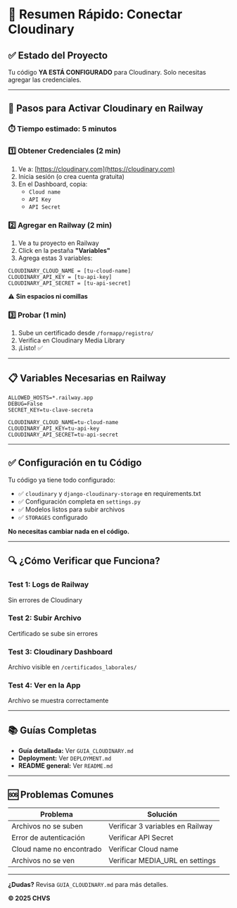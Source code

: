 # 🎯 Resumen Rápido: Conectar Cloudinary

## ✅ Estado del Proyecto

Tu código **YA ESTÁ CONFIGURADO** para Cloudinary. Solo necesitas agregar las credenciales.

---

## 🚀 Pasos para Activar Cloudinary en Railway

### ⏱️ Tiempo estimado: 5 minutos

### 1️⃣ Obtener Credenciales (2 min)

1. Ve a: [https://cloudinary.com](https://cloudinary.com)
2. Inicia sesión (o crea cuenta gratuita)
3. En el Dashboard, copia:
   - `Cloud name`
   - `API Key`
   - `API Secret`

### 2️⃣ Agregar en Railway (2 min)

1. Ve a tu proyecto en Railway
2. Click en la pestaña **"Variables"**
3. Agrega estas 3 variables:

```
CLOUDINARY_CLOUD_NAME = [tu-cloud-name]
CLOUDINARY_API_KEY = [tu-api-key]
CLOUDINARY_API_SECRET = [tu-api-secret]
```

⚠️ **Sin espacios ni comillas**

### 3️⃣ Probar (1 min)

1. Sube un certificado desde `/formapp/registro/`
2. Verifica en Cloudinary Media Library
3. ¡Listo! ✅

---

## 📋 Variables Necesarias en Railway

```
ALLOWED_HOSTS=*.railway.app
DEBUG=False
SECRET_KEY=tu-clave-secreta

CLOUDINARY_CLOUD_NAME=tu-cloud-name
CLOUDINARY_API_KEY=tu-api-key
CLOUDINARY_API_SECRET=tu-api-secret
```

---

## ✅ Configuración en tu Código

Tu código ya tiene todo configurado:

- ✅ `cloudinary` y `django-cloudinary-storage` en requirements.txt
- ✅ Configuración completa en `settings.py`
- ✅ Modelos listos para subir archivos
- ✅ `STORAGES` configurado

**No necesitas cambiar nada en el código.**

---

## 🔍 ¿Cómo Verificar que Funciona?

### Test 1: Logs de Railway
Sin errores de Cloudinary

### Test 2: Subir Archivo
Certificado se sube sin errores

### Test 3: Cloudinary Dashboard
Archivo visible en `/certificados_laborales/`

### Test 4: Ver en la App
Archivo se muestra correctamente

---

## 📚 Guías Completas

- **Guía detallada:** Ver `GUIA_CLOUDINARY.md`
- **Deployment:** Ver `DEPLOYMENT.md`
- **README general:** Ver `README.md`

---

## 🆘 Problemas Comunes

| Problema | Solución |
|----------|----------|
| Archivos no se suben | Verificar 3 variables en Railway |
| Error de autenticación | Verificar API Secret |
| Cloud name no encontrado | Verificar Cloud name |
| Archivos no se ven | Verificar MEDIA_URL en settings |

---

**¿Dudas?** Revisa `GUIA_CLOUDINARY.md` para más detalles.

**© 2025 CHVS**

